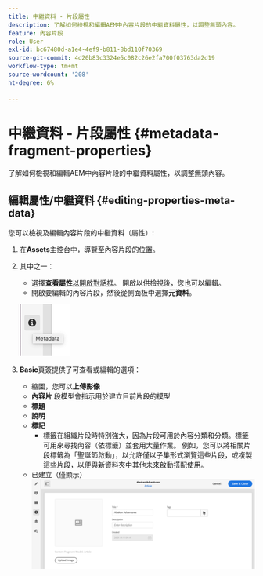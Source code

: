 ```yaml
---
title: 中繼資料 - 片段屬性
description: 了解如何檢視和編輯AEM中內容片段的中繼資料屬性，以調整無頭內容。
feature: 內容片段
role: User
exl-id: bc67480d-a1e4-4ef9-b811-8bd110f70369
source-git-commit: 4d20b83c3324e5c082c26e2fa700f03763da2d19
workflow-type: tm+mt
source-wordcount: '208'
ht-degree: 6%

---
```


# 中繼資料 - 片段屬性 {#metadata-fragment-properties}

了解如何檢視和編輯AEM中內容片段的中繼資料屬性，以調整無頭內容。

## 編輯屬性/中繼資料 {#editing-properties-meta-data}

您可以檢視及編輯內容片段的中繼資料（屬性）:

1. 在&#x200B;**Assets**&#x200B;主控台中，導覽至內容片段的位置。
2. 其中之一：

   * 選擇&#x200B;[**查看屬性**&#x200B;以開啟對話框](/help/assets/manage-digital-assets.md#editing-properties)。 開啟以供檢視後，您也可以編輯。
   * 開啟要編輯的內容片段，然後從側面板中選擇&#x200B;**元資料**。

   ![中繼資料](assets/cfm-metadata-01.png)

3. **Basic**&#x200B;頁簽提供了可查看或編輯的選項：

   * 縮圖，您可以&#x200B;**上傳影像**
   * **內容片** 段模型會指示用於建立目前片段的模型
   * **標題**
   * **說明**
   * **標記**
      * [](/help/sites-cloud/authoring/features/tags.md) 標籤在組織片段時特別強大，因為片段可用於內容分類和分類。標籤可用來尋找內容（依標籤）並套用大量作業。
例如，您可以將相關片段標籤為「聖誕節啟動」，以允許僅以子集形式瀏覽這些片段，或複製這些片段，以便與新資料夾中其他未來啟動搭配使用。
   * 已建立（僅顯示）
   ![中繼資料](assets/cfm-metadata-02.png)
